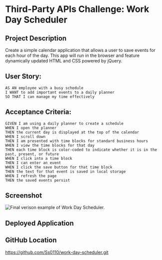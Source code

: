 # Third-Party APIs Challenge: Work Day Scheduler

## Project Description

Create a simple calendar application that allows a user to save events for each hour of the day. This app will run in the browser and feature dynamically updated HTML and CSS powered by jQuery.

## User Story:

```
AS AN employee with a busy schedule
I WANT to add important events to a daily planner
SO THAT I can manage my time effectively
```

## Acceptance Criteria:

```
GIVEN I am using a daily planner to create a schedule
WHEN I open the planner
THEN the current day is displayed at the top of the calendar
WHEN I scroll down
THEN I am presented with time blocks for standard business hours
WHEN I view the time blocks for that day
THEN each time block is color-coded to indicate whether it is in the past, present, or future
WHEN I click into a time block
THEN I can enter an event
WHEN I click the save button for that time block
THEN the text for that event is saved in local storage
WHEN I refresh the page
THEN the saved events persist
```

## Screenshot

![Final verison example of Work Day Scheduler.](assets/images/1.gif)

## Deployed Application

## GitHub Location

https://github.com/Ss0110/work-day-scheduler.git
